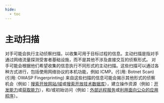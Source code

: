 ```yaml
---
hide:
  - toc
---
```


# 主动扫描

对手可能会执行主动侦察扫描，以收集可用于目标过程的信息。主动扫描是指对手通过网络流量探测受害者基础设施，而不是其他不涉及直接交互的侦察形式。  对手可能会根据他们希望收集的信息执行不同形式的主动扫描。这些扫描可以通过各种方式进行，包括使用网络协议的本机功能，例如 ICMP。(引用: Botnet Scan)(引用: OWASP Fingerprinting) 来自这些扫描的信息可能会揭示其他形式的侦察机会（例如：[搜索开放网站/域](https://attack.mitre.org/techniques/T1593)或[搜索开放技术数据库](https://attack.mitre.org/techniques/T1596)），建立操作资源（例如：[开发能力](https://attack.mitre.org/techniques/T1587)或[获取能力](https://attack.mitre.org/techniques/T1588)），和/或初始访问（例如：[外部远程服务](https://attack.mitre.org/techniques/T1133)或[利用面向公众的应用程序](https://attack.mitre.org/techniques/T1190)）。

